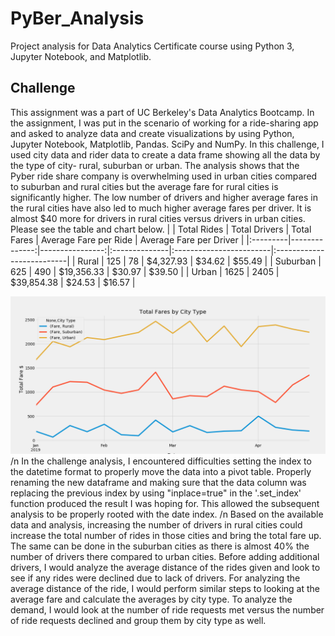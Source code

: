 # PyBer_Analysis
Project analysis for Data Analytics Certificate course using Python 3, Jupyter Notebook, and Matplotlib.

## Challenge
This assignment was a part of UC Berkeley's Data Analytics Bootcamp. In the assignment, I was put in the scenario of working for a ride-sharing app and asked to analyze data and create visualizations by using Python, Jupyter Notebook, Matplotlib, Pandas. SciPy and NumPy. In this challenge, I used city data and rider data to create a data frame showing all the data by the type of city- rural, suburban or urban. The analysis shows that the Pyber ride share company is overwhelming used in urban cities compared to suburban and rural cities but the average fare for rural cities is significantly higher. The low number of drivers and higher average fares in the rural cities have also led to much higher average fares per driver. It is almost $40 more for drivers in rural cities versus drivers in urban cities. Please see the table and chart below. 
|          |   Total Rides |   Total Drivers | Total Fares   | Average Fare per Ride   | Average Fare per Driver   |
|:---------|--------------:|----------------:|:--------------|:------------------------|:--------------------------|
| Rural    |           125 |              78 | $4,327.93     | $34.62                  | $55.49                    |
| Suburban |           625 |             490 | $19,356.33    | $30.97                  | $39.50                    |
| Urban    |          1625 |            2405 | $39,854.38    | $24.53                  | $16.57                    |

![Fares by City type](./Total_Fares_by_City_Type.png)
/n
In the challenge analysis, I encountered difficulties setting the index to the datetime format to properly move the data into a pivot table. Properly renaming the new dataframe and making sure that the data column was replacing the previous index by using "inplace=true" in the '.set_index' function produced the result I was hoping for. This allowed the subsequent analysis to be properly rooted with the date index. 
/n
Based on the available data and analysis, increasing the number of drivers in rural cities could increase the total number of rides in those cities and bring the total fare up. The same can be done in the suburban cities as there is almost 40% the number of drivers there compared to urban cities. Before adding additional drivers, I would analyze the average distance of the rides given and look to see if any rides were declined due to lack of drivers. For analyzing the average distance of the ride, I would perform similar steps to looking at the average fare and calculate the averages by city type. To analyze the demand, I would look at the number of ride requests met versus the number of ride requests declined and group them by city type as well. 
